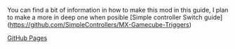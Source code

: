 You can find a bit of information in how to make this mod in this guide, I plan to make a more in deep one when posible
[Simple controller Switch guide] (https://github.com/SimpleControllers/MX-Gamecube-Triggers)

[GitHub Pages](https://pages.github.com/)
